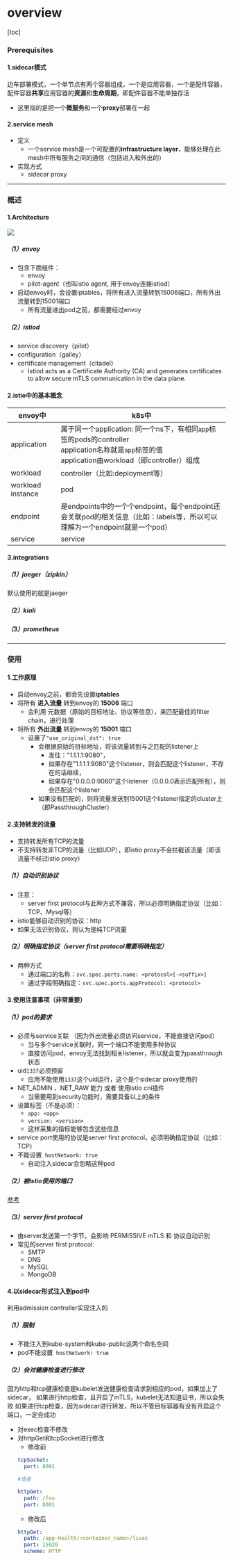 # overview

[toc]

### Prerequisites

#### 1.sidecar模式
边车部署模式，一个单节点有两个容器组成，一个是应用容器，一个是配件容器，配件容器**共享**应用容器的**资源**和**生命周期**，即配件容器不能单独存活
* 这里指的是把一个**微服务**和一个**proxy**部署在一起  

#### 2.service mesh

* 定义
  * 一个service mesh是一个可配置的**infrastructure layer**，能够处理在此mesh中所有服务之间的通信（包括进入和外出的）
* 实现方式
  * sidecar proxy

***

### 概述

#### 1.Architecture
![](./imgs/overview_01.png)

##### （1）envoy
* 包含下面组件：
  * envoy
  * pilot-agent（也叫istio agent, 用于envoy连接istiod）
* 启动envoy时，会设置iptables，将所有进入流量转到15006端口，所有外出流量转到15001端口
  * 所有流量进出pod之前，都需要经过envoy

##### （2）istiod
* service discovery（pilot）
* configuration（galley）
* certificate management（citadel）
  * Istiod acts as a Certificate Authority (CA) and generates certificates to allow secure mTLS communication in the data plane.


#### 2.istio中的基本概念

|envoy中|k8s中|
|-|-|
|application|属于同一个application: 同一个ns下，有相同`app`标签的pods的controller </br> application名称就是`app`标签的值 </br> application由workload（即controller）组成|
|workload|controller（比如:deployment等）|
|workload instance|pod|
|endpoint|是endpoints中的一个个endpoint，每个endpoint还会关联pod的相关信息（比如：labels等，所以可以理解为一个endpoint就是一个pod）|
|service|service|

#### 3.integrations

##### （1）jaeger（zipkin）
默认使用的就是jaeger

##### （2）kiali

##### （3）prometheus

***

### 使用

#### 1.工作原理
* 启动envoy之前，都会先设置**iptables**
* 将所有 **进入流量** 转到envoy的 **15006** 端口
  * 会利用 元数据（原始的目标地址、协议等信息），来匹配最佳的filter chain，进行处理
* 将所有 **外出流量** 转到envoy的 **15001** 端口
  * 设置了`"use_original_dst": true`
    * 会根据原始的目标地址，将该流量转到与之匹配的listener上
      * 发往："1.1.1.1:9080"，
      * 如果存在"1.1.1.1:9080"这个listener，则会匹配这个listener，不存在的话继续，
      * 如果存在"0.0.0.0:9080"这个listener（0.0.0.0表示匹配所有），则会匹配这个listener
    * 如果没有匹配的，则将流量发送到15001这个listener指定的cluster上（即PassthroughCluster）

#### 2.支持转发的流量

* 支持转发所有TCP的流量
* 不支持转发非TCP的流量（比如UDP），即istio proxy不会拦截该流量（即该流量不经过istio proxy）

##### （1）自动识别协议
* 注意：
  * server first protocol与此种方式不兼容，所以必须明确指定协议（比如：TCP、Mysql等）
* istio能够自动识别的协议：http
* 如果无法识别协议，则认为是纯TCP流量


##### （2）明确指定协议（server first protocol需要明确指定）
* 两种方式
  * 通过端口的名称：`svc.spec.ports.name: <protocol>[-<suffix>]`
  * 通过字段明确指定：`svc.spec.ports.appProtocol: <protocol>`

#### 3.使用注意事项（非常重要）

##### （1）pod的要求

* 必须与service关联 （因为外出流量必须访问service，不能直接访问pod）
  * 当与多个service关联时，同一个端口不能使用多种协议
  * 直接访问pod，envoy无法找到相关listener，所以就会变为passthrough状态
* uid`1337`必须预留
  * 应用不能使用`1337`这个uid运行，这个是个sidecar proxy使用的
* NET_ADMIN 、NET_RAW 能力 或者 使用istio cni插件
  * 当需要用到security功能时，需要具备以上的条件
* 设置标签（不是必须）：
  * `app: <app>`
  * `version: <version>`
  * 这样采集的指标能够包含这些信息
* service port使用的协议是server first protocol，必须明确指定协议（比如：TCP）
* 不能设置` hostNetwork: true`
  * 自动注入sidecar会忽略这种pod

##### （2）被istio使用的端口
[参考](https://istio.io/latest/docs/ops/deployment/requirements/)

##### （3）server first protocol
* 由server发送第一个字节，会影响 PERMISSIVE mTLS 和 协议自动识别
* 常见的server first protocol:
  * SMTP
  * DNS
  * MySQL
  * MongoDB

#### 4.以sidecar形式注入到pod中

利用admission controller实现注入的

##### （1）限制
* 不能注入到kube-system和kube-public这两个命名空间
* pod不能设置` hostNetwork: true`

##### （2）会对健康检查进行修改
因为http和tcp健康检查是kubelet发送健康检查请求到相应的pod，如果加上了sidecar，
如果进行http检查，且开启了mTLS，kubelet无法知道证书，所以会失败
如果进行tcp检查，因为sidecar进行转发，所以不管目标容器有没有开启这个端口，一定会成功
* 对exec检查不修改
* 对httpGet和tcpSocket进行修改
  * 修改前
  ```yaml
  tcpSocket:
    port: 8001

  #或者

  httpGet:
    path: /foo
    port: 8001
  ```
  * 修改后
  ```yaml
  httpGet:
    path: /app-health/<container_name>/livez
    port: 15020
    scheme: HTTP
  ```

